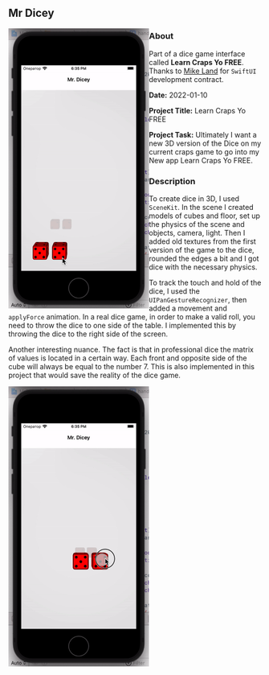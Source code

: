 ## Mr Dicey

<img align="left" src="gifs/MrDicey1.gif" width="280">

### About

Part of a dice game interface called <b>Learn Craps Yo FREE</b>. </br>Thanks to [Mike Land](https://github.com/lando2319) for `SwiftUI` development contract.

<b>Date:</b> 2022-01-10

<b>Project Title:</b> Learn Craps Yo FREE

<b>Project Task:</b> Ultimately I want a new 3D version of the Dice on my current craps game to go into my New app Learn Craps Yo FREE.

### Description

To create dice in 3D, I used `SceneKit`. In the scene I created models of cubes and floor, set up the physics of the scene and objects, camera, light. Then I added old textures from the first version of the game to the dice, rounded the edges a bit and I got dice with the necessary physics. 

To track the touch and hold of the dice, I used the `UIPanGestureRecognizer`, then added a movement and `applyForce` animation. In a real dice game, in order to make a valid roll, you need to throw the dice to one side of the table. I implemented this by throwing the dice to the right side of the screen. 

Another interesting nuance. The fact is that in professional dice the matrix of values is located in a certain way. Each front and opposite side of the cube will always be equal to the number 7. This is also implemented in this project that would save the reality of the dice game.

<img align="left" src="gifs/MrDicey2.gif" width="280">
